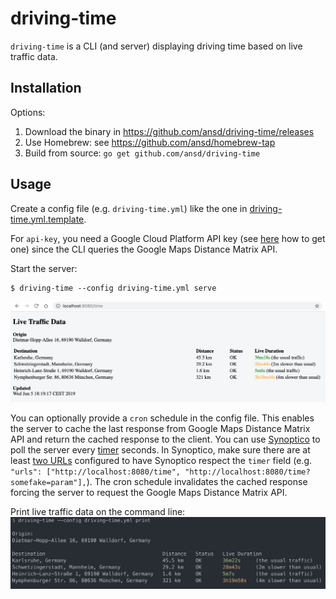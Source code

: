 # driving-time

`driving-time` is a CLI (and server) displaying driving time based on live traffic data.

## Installation
Options:
1. Download the binary in https://github.com/ansd/driving-time/releases
1. Use Homebrew: see https://github.com/ansd/homebrew-tap
1. Build from source: `go get github.com/ansd/driving-time`

## Usage
Create a config file (e.g. `driving-time.yml`) like the one in [driving-time.yml.template](driving-time.yml.template).

For `api-key`, you need a Google Cloud Platform API key (see [here](https://developers.google.com/maps/documentation/distance-matrix/get-api-key) how to get one)
since the CLI queries the Google Maps Distance Matrix API.

Start the server:
```
$ driving-time --config driving-time.yml serve
```
![serve.png](docs/serve.png)

You can optionally provide a `cron` schedule in the config file. This enables the server to cache the last response from Google Maps Distance Matrix API and return the cached response to the client. You can use [Synoptico](https://github.com/friegger/synoptico) to poll the server every [timer](https://github.com/friegger/synoptico/blob/2b1c3daf1c930681ff89d84394f5ce4760743c99/docs/examples/sample.json#L5) seconds. In Synoptico, make sure there are at least [two URLs](https://github.com/friegger/synoptico/blob/2b1c3daf1c930681ff89d84394f5ce4760743c99/docs/examples/sample.json#L3) configured to have Synoptico respect the `timer` field (e.g. `"urls": ["http://localhost:8080/time", "http://localhost:8080/time?somefake=param"],`). The cron schedule invalidates the cached response forcing the server to request the Google Maps Distance Matrix API.

Print live traffic data on the command line:
![print.png](docs/print.png)
